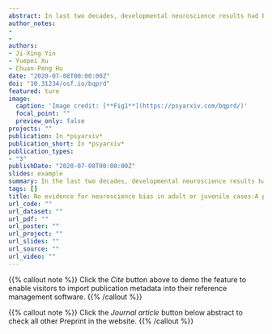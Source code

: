 ```yaml
---
abstract: In last two decades, developmental neuroscience results had been cited in high-profile legal cases in the United States and other countries. However, it’s unknown whether neuroscience evidence bring bias because of its over-persuasiveness for people without training in neuroscience. Previous studies suggested that neuroscience results were over-persuasive, this effect was termed as “neuroscience bias,” but the evidence was not conclusive because of failed replication attempts. Moreover, few studies directly examined the effect developmental neuroscience in juvenile cases. To address this issue, we conducted two mock jury studies with a three (evidence type:behavioral evidence, neuroscience evidence without brain images, and neuroscience evidence with brain images) by two (offenders’ age:juvenile vs. adult) between-subject design. In a pilot study (n = 94) and pre-registered study (n = 324), participants first read a vignette, which described an offender murdered a victim and his lawyer introduced scientific evidence when defending for the offender. Participants were required to make a series of judgments, including death penalty and criminal responsibility of defendant. The results revealed a main effect for offenders’ age, but no effect for evidence type or interaction between evidence type and offenders’ age. An exploratory conditional random forest analysis again revealed that evidence type was not important in predicting participants’ judgment. Instead, other self-reported variables are more important, such as the “just deserts” view of criminal punishment and the perceived possibility the offender would re-enter society. These results suggest that, in the severe criminal cases, the neuroscientific evidence is not more persuasive than behavioral evidence, regardless the neuroscientific results are from adults or juveniles.
author_notes:
- 
- 
authors:
- Ji-Xing Yin
- Yuepei Xu
- Chuan-Peng Hu
date: "2020-07-08T00:00:00Z"
doi: "10.31234/osf.io/bqprd"
featured: ture
image:
  caption: 'Image credit: [**Fig1**](https://psyarxiv.com/bqprd/)'
  focal_point: ""
  preview_only: false
projects: ""
publication: In *psyarxiv*
publication_short: In *psyarxiv*
publication_types: 
- "3"
publishDate: "2020-07-08T00:00:00Z"
slides: example
summary: In the last two decades, developmental neuroscience results had been cited in legal cases around the world. It may concern that these neuroscientific results are over-persuasive, i.e., neuroscience bias, as previous studies reported such an over-persuasiveness effect of neuroscientific results when compared to behavioral results in adult cases.
tags: []
title: No evidence for neuroscience bias in adult or juvenile cases:A pre-registered mock juror study
url_code: ""
url_dataset: ""
url_pdf: ""
url_poster: ""
url_project: ""
url_slides: ""
url_source: ""
url_video: ""
---
```


{{% callout note %}}
Click the _Cite_ button above to demo the feature to enable visitors to import publication metadata into their reference management software.
{{% /callout %}}

{{% callout note %}}
Click the _Journal article_ button below abstract to check all other Preprint in the website.
{{% /callout %}}
